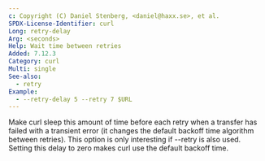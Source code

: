 ```yaml
---
c: Copyright (C) Daniel Stenberg, <daniel@haxx.se>, et al.
SPDX-License-Identifier: curl
Long: retry-delay
Arg: <seconds>
Help: Wait time between retries
Added: 7.12.3
Category: curl
Multi: single
See-also:
  - retry
Example:
  - --retry-delay 5 --retry 7 $URL
---
```


Make curl sleep this amount of time before each retry when a transfer has
failed with a transient error (it changes the default backoff time algorithm
between retries). This option is only interesting if --retry is also
used. Setting this delay to zero makes curl use the default backoff time.

